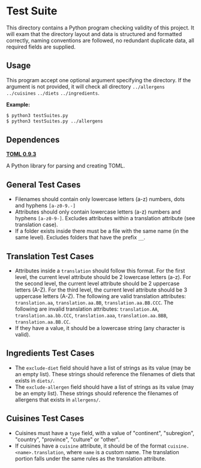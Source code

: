 Test Suite
==========

This directory contains a Python program checking validity of this project. It will exam that the directory layout and data is structured and formatted correctly, naming conventions are followed, no redundant duplicate data, all required fields are supplied.


Usage
-----
This program accept one optional argument specifying the directory. If the argument is not provided, it will check all directory `../allergens` `../cuisines` `../diets` `../ingredients`.

__Example:__

```Bash
$ python3 testSuites.py
$ python3 testSuites.py ../allergens
```


Dependences
-----------
[__TOML 0.9.3__](https://github.com/uiri/toml)

A Python library for parsing and creating TOML.


General Test Cases
------------------
* Filenames should contain only lowercase letters (a-z) numbers, dots and hyphens `[a-z0-9.-]`
* Attributes should only contain lowercase letters (a-z) numbers and hyphens `[a-z0-9-]`. Excludes attributes within a translation attribute (see translation case).
* If a folder exists inside there must be a file with the same name (in the same level). Excludes folders that have the prefix `__`.


Translation Test Cases
----------------------

* Attributes inside a `translation` should follow this format. For the first level, the current level attribute should be 2 lowercase letters (a-z). For the second level, the current level attribute should be 2 uppercase letters (A-Z). For the third level, the current level attribute should be 3 uppercase letters (A-Z). The following are valid translation attributes: `translation.aa`, `translation.aa.BB`, `translation.aa.BB.CCC`. The following are invalid translation attributes: `translation.AA`, `translation.aa.bb.CCC`, `translation.aaa`, `translation.aa.BBB`, `translation.aa.BB.CC`.
* If they have a value, it should be a lowercase string (any character is valid).


Ingredients Test Cases
----------------------
* The `exclude-diet` field should have a list of strings as its value (may be an empty list). These strings should reference the filenames of diets that exists in `diets/`.
* The `exclude-allergen` field should have a list of strings as its value (may be an empty list). These strings should reference the filenames of allergens that exists in `allergens/`.


Cuisines Test Cases
-------------------

* Cuisines must have a `type` field, with a value of "continent", "subregion", "country", "province", "culture" or "other".
* If cuisines have a `cuisine` attribute, it should be of the format `cuisine.<name>.translation`, where `name` is a custom name. The translation portion falls under the same rules as the translation attribute.
